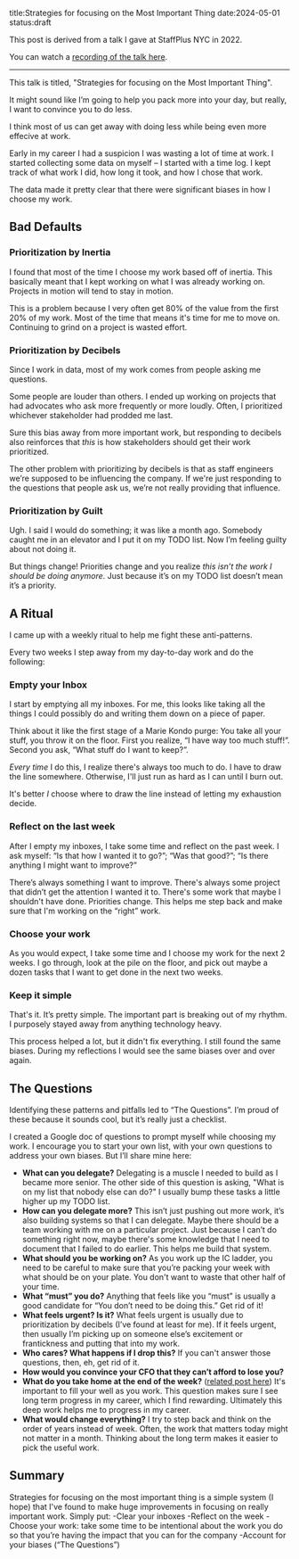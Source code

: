 title:Strategies for focusing on the Most Important Thing
date:2024-05-01
status:draft

This post is derived from a talk I gave at StaffPlus NYC in 2022.

You can watch a [recording of the talk here](https://www.youtube.com/watch?v=mHklAtmgfUc).

---

This talk is titled, "Strategies for focusing on the Most Important Thing".

It might sound like I’m going to help you pack more into your day,
but really, I want to convince you to do less.

I think most of us can get away with doing less 
while being even more effecive at work.

Early in my career I had a suspicion I was wasting a lot of time at work.
I started collecting some data on myself – I started with a time log.
I kept track of what work I did, how long it took, and how I chose that work.

The data made it pretty clear that there were significant biases in how I choose my work.

## Bad Defaults

### Prioritization by Inertia

I found that most of the time I choose my work based off of inertia.
This basically meant that I kept working on what I was already working on.
Projects in motion will tend to stay in motion.

This is a problem because 
I very often get 80% of the value from the first 20% of my work.
Most of the time that means it's time for me to move on.
Continuing to grind on a project is wasted effort.

### Prioritization by Decibels

Since I work in data, most of my work comes from people asking me questions.

Some people are louder than others. 
I ended up working on projects that had advocates who ask more frequently or more loudly.
Often, I prioritized whichever stakeholder had prodded me last.

Sure this bias away from more important work, 
but responding to decibels also reinforces that _this_ 
is how stakeholders should get their work prioritized.


The other problem with prioritizing by decibels 
is that as staff engineers we’re supposed to be influencing the company.
If we're just responding to the questions that people ask us,
we’re not really providing that influence. 

### Prioritization by Guilt

Ugh. I said I would do something; it was like a month ago.
Somebody caught me in an elevator and I put it on my TODO list.
Now I’m feeling guilty about not doing it.

But things change! 
Priorities change and you realize 
_this isn’t the work I should be doing anymore_.
Just because it’s on my TODO list doesn’t mean it’s a priority.


## A Ritual

I came up with a weekly ritual to help me fight these anti-patterns.

Every two weeks I step away from my day-to-day work and do the following:

### Empty your Inbox

I start by emptying all my inboxes.
For me, this looks like taking all the things I could possibly do
and writing them down on a piece of paper.

Think about it like the first stage of a Marie Kondo purge:
You take all your stuff, you throw it on the floor.
First you realize, “I have way too much stuff!”.
Second you ask, “What stuff do I want to keep?”.

_Every time_ I do this, I realize there's always too much to do.
I have to draw the line somewhere.
Otherwise, I'll just run as hard as I can until I burn out.

It's better _I_ choose where to draw the line 
instead of letting my exhaustion decide.

### Reflect on the last week

After I empty my inboxes, I take some time and reflect on the past week.
I ask myself: “Is that how I wanted it to go?”; “Was that good?”; 
“Is there anything I might want to improve?” 

There’s always something I want to improve.
There's always some project that didn’t get the attention I wanted it to.
There's some work that maybe I shouldn't have done.
Priorities change.
This helps me step back and make sure that I'm working on the “right” work.
 
### Choose your work 

As you would expect, I take some time and I choose my work for the next 2 weeks.
I go through, look at the pile on the floor, 
and pick out maybe a dozen tasks that I want to get done in the next two weeks.

### Keep it simple

That's it. It’s pretty simple.
The important part is breaking out of my rhythm.
I purposely stayed away from anything technology heavy.

This process helped a lot, but it didn't fix everything.
I still found the same biases.
During my reflections I would see the same biases over and over again.

## The Questions

Identifying these patterns and pitfalls led to “The Questions”.
I’m proud of these because it sounds cool, but it’s really just a checklist.

I created a Google doc of questions to prompt myself while choosing my work.
I encourage you to start your own list, 
with your own questions to address your own biases. 
But I’ll share mine here:

* **What can you delegate?**
  Delegating is a muscle I needed to build as I became more senior.
  The other side of this question is asking, 
  "What is on my list that nobody else can do?"
  I usually bump these tasks a little higher up my TODO list.
* **How can you delegate more?**
  This isn’t just pushing out more work, it’s also building systems so that I can delegate.
  Maybe there should be a team working with me on a particular project.
  Just because I can’t do something right now,
  maybe there's some knowledge that I need to document that I failed to do earlier.
  This helps me build that system.  
* **What should you be working on?**
  As you work up the IC ladder, you need to be careful to make sure that you’re packing your week with what should be on your plate. You don't want to waste that other half of your time.
* **What “must” you do?**
  Anything that feels like you “must” is usually a good candidate for 
  “You don’t need to be doing this.” Get rid of it! 
* **What feels urgent? Is it?**
  What feels urgent is usually due to prioritization by decibels (I’ve found at least for me). If it feels urgent, then usually I’m picking up on someone else’s excitement or frantickness and putting that into my work.
* **Who cares? What happens if I drop this?**
  If you can't answer those questions, then, eh, get rid of it.
* **How would you convince your CFO that they can’t afford to lose you?**
* **What do you take home at the end of the week?**
  ([related post here](/notebook/2020-07-10.html))
  It's important to fill your well as you work. 
  This question makes sure I see long term progress in my career,
  which I find rewarding.
  Ultimately this deep work helps me to progress in my career.
* **What would change everything?**
  I try to step back and think on the order of years instead of week.
  Often, the work that matters today might not matter in a month.
  Thinking about the long term makes it easier to pick the useful work.

## Summary



Strategies for focusing on the most important thing is a simple system (I hope)
that I've found to make huge improvements in focusing on really important work. 
Simply put:
-Clear your inboxes
-Reflect on the week
-Choose your work:  take some time to be intentional about the work you do so that you’re having the impact that you can for the company 
-Account for your biases (“The Questions”)

